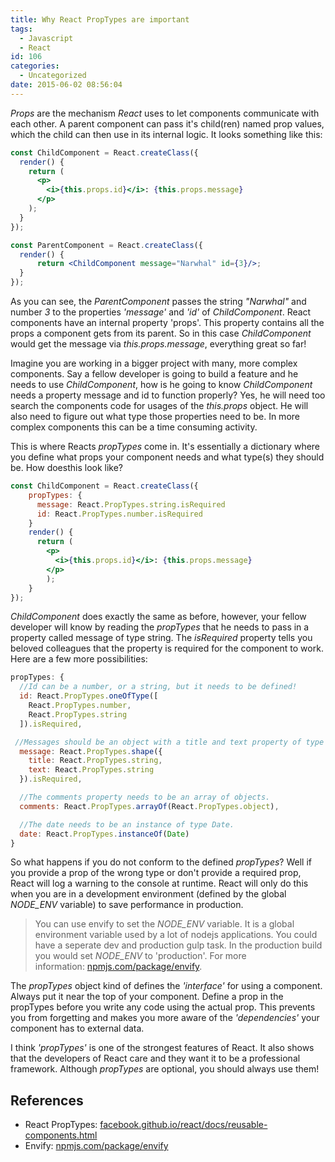 ```yaml
---
title: Why React PropTypes are important
tags:
  - Javascript
  - React
id: 106
categories:
  - Uncategorized
date: 2015-06-02 08:56:04
---
```


_Props_ are the mechanism _React_ uses to let components communicate with each other. A parent component can pass it's child(ren) named prop values, which the child can then use in its internal logic. <!-- more --> It looks something like this:

```jsx
const ChildComponent = React.createClass({
  render() {
    return (
      <p>
        <i>{this.props.id}</i>: {this.props.message}
      </p>
    );
  }
});

const ParentComponent = React.createClass({
  render() {
      return <ChildComponent message="Narwhal" id={3}/>;
  }
});
```

As you can see, the _ParentComponent_ passes the string _"Narwhal"_ and number _3_ to the properties _'message'_ and _'id'_ of _ChildComponent_. React components have an internal property 'props'. This property contains all the props a component gets from its parent. So in this case _ChildComponent_ would get the message via _this.props.message_, everything great so far!

Imagine you are working in a bigger project with many, more complex components. Say a fellow developer is going to build a feature and he needs to use _ChildComponent_, how is he going to know _ChildComponent_ needs a property message and id to function properly? Yes, he will need too search the components code for usages of the _this.props_ object. He will also need to figure out what type those properties need to be. In more complex components this can be a time consuming activity.

This is where Reacts _propTypes_ come in. It's essentially a dictionary where you define what props your component needs and what type(s) they should be. How doesthis look like?

```jsx
const ChildComponent = React.createClass({
    propTypes: {
      message: React.PropTypes.string.isRequired
      id: React.PropTypes.number.isRequired
    }
    render() {
      return (
        <p>
          <i>{this.props.id}</i>: {this.props.message}
        </p>
        );
    }
});
```

_ChildComponent_ does exactly the same as before, however, your fellow developer will know by reading the _propTypes_ that he needs to pass in a property called message of type string. The _isRequired_ property tells you beloved colleagues that the property is required for the component to work. Here are a few more possibilities:

```jsx
propTypes: {
  //Id can be a number, or a string, but it needs to be defined!
  id: React.PropTypes.oneOfType([
    React.PropTypes.number,
    React.PropTypes.string
  ]).isRequired,

 //Messages should be an object with a title and text property of type string
  message: React.PropTypes.shape({  
    title: React.PropTypes.string,
    text: React.PropTypes.string
  }).isRequired,

  //The comments property needs to be an array of objects.
  comments: React.PropTypes.arrayOf(React.PropTypes.object),

  //The date needs to be an instance of type Date.
  date: React.PropTypes.instanceOf(Date)
}
```

So what happens if you do not conform to the defined _propTypes_? Well if you provide a prop of the wrong type or don't provide a required prop, React will log a warning to the console at runtime. React will only do this when you are in a development environment (defined by the global *NODE_ENV* variable) to save performance in production.

> You can use envify to set the *NODE_ENV* variable. It is a global environment variable used by a lot of nodejs applications. You could have a seperate dev and production gulp task. In the production build you would set *NODE_ENV* to 'production'. For more information: [npmjs.com/package/envify](https://www.npmjs.com/package/envify).

The _propTypes_ object kind of defines the _'interface'_ for using a component. Always put it near the top of your component. Define a prop in the propTypes before you write any code using the actual prop. This prevents you from forgetting and makes you more aware of the _'dependencies'_ your component has to external data.

I think _'propTypes'_ is one of the strongest features of React. It also shows that the developers of React care and they want it to be a professional framework. Although _propTypes_ are optional, you should always use them!

## References
- React PropTypes: [facebook.github.io/react/docs/reusable-components.html](https://facebook.github.io/react/docs/reusable-components.html)
- Envify: [npmjs.com/package/envify](https://www.npmjs.com/package/envify)
